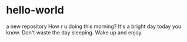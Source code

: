 # hello-world
a new repository
How r u doing this morning? It's a bright day today you know. 
Don't waste the day sleeping. Wake up and enjoy.
